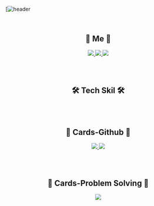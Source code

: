 

[![header](https://capsule-render.vercel.app/api?type=soft&color=gradient&height=200&section=header&text=JungIn%20Yeon%20🌱&fontSize=70&fontColor=1C1C1C&animation=fadeIn)

<br>
<h2 align="center">💜 Me 💜</h2>
<p align="center">
    <a href="https://eboong.tistory.com/">
        <img src="http://img.shields.io/badge/-Tech%20blog-black?style=flat-square&logo=github"/>
    </a>
    <a href="https://www.linkedin.com/in/%EC%A0%95%EC%9D%B8-%EC%97%B0-093682204/">
        <img src="https://img.shields.io/badge/-LinkedIn-blue?style=flat-square&logo=Linkedin&logoColor=white"/>
    </a>
    <a href="mailto:0206dus@gmail.com">
        <img src="https://img.shields.io/badge/Gmail-d14836?style=flat-square&logo=Gmail&logoColor=white"/>
    </a>
</p>
<br>  
 
<br>
<h2 align="center">🛠 Tech Skil 🛠</h2>
<br>

<br>
<h2 align="center">📍 Cards-Github 📍</h2>
<p align="center">
    <a href="https://github.com/yeonjungin/">
        <img src="https://github-readme-stats.vercel.app/api?username=yeonjungin&theme=radical"/>
    </a>
    <a href="https://github.com/yeonjungin/">
        <img src="https://github-readme-stats.vercel.app/api/top-langs/?username=yeonjungin&layout=compact&theme=radical"/>
    </a>
</p>
<br>


<br>
<h2 align="center">📍 Cards-Problem Solving 📍</h2>
<p align="center">
    <a href="https://solved.ac/dswjddls/">
        <img src="http://mazassumnida.wtf/api/v2/generate_badge?boj=dswjddls"/>
    </a>
</p>
<br>
